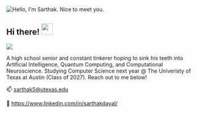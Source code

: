 ![Hello, I'm Sarthak.  Nice to meet you.](https://user-images.githubusercontent.com/63827830/230687093-e363ae43-e194-4602-a94e-f548d7b720a0.png)

## Hi there! <img src="https://raw.githubusercontent.com/MartinHeinz/MartinHeinz/master/wave.gif" width="30px">
![](https://komarev.com/ghpvc/?username=Sarthak-Dayal)

A high school senior and constant tinkerer hoping to sink his teeth into Artificial Intelligence, Quantum Computing, and Computational Neuroscience. Studying Computer Science next year @ The Univeristy of Texas at Austin (Class of 2027). Reach out to me below!

📫 sarthak5@utexas.edu

💼 https://www.linkedin.com/in/sarthakdayal/
<!--
**Sarthak-Dayal/Sarthak-Dayal** is a ✨ _special_ ✨ repository because its `README.md` (this file) appears on your GitHub profile.

Here are some ideas to get you started:

- 🔭 I’m currently working on ...
- 🌱 I’m currently learning ...
- 👯 I’m looking to collaborate on ...
- 🤔 I’m looking for help with ...
- 💬 Ask me about ...
- 📫 How to reach me: ...
- 😄 Pronouns: ...
- ⚡ Fun fact: ...
-->
